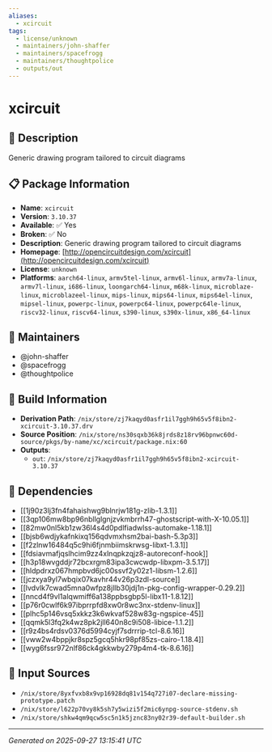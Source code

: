 ```yaml
---
aliases:
  - xcircuit
tags:
  - license/unknown
  - maintainers/john-shaffer
  - maintainers/spacefrogg
  - maintainers/thoughtpolice
  - outputs/out
---
```


# xcircuit

## 📝 Description

Generic drawing program tailored to circuit diagrams

## 📋 Package Information

- **Name**: `xcircuit`
- **Version**: `3.10.37`
- **Available**: ✅ Yes
- **Broken**: ✅ No
- **Description**: Generic drawing program tailored to circuit diagrams
- **Homepage**: [http://opencircuitdesign.com/xcircuit](http://opencircuitdesign.com/xcircuit)
- **License**: `unknown`
- **Platforms**: `aarch64-linux`, `armv5tel-linux`, `armv6l-linux`, `armv7a-linux`, `armv7l-linux`, `i686-linux`, `loongarch64-linux`, `m68k-linux`, `microblaze-linux`, `microblazeel-linux`, `mips-linux`, `mips64-linux`, `mips64el-linux`, `mipsel-linux`, `powerpc-linux`, `powerpc64-linux`, `powerpc64le-linux`, `riscv32-linux`, `riscv64-linux`, `s390-linux`, `s390x-linux`, `x86_64-linux`
## 👥 Maintainers

- @john-shaffer
- @spacefrogg
- @thoughtpolice


## 🔧 Build Information

- **Derivation Path**: `/nix/store/zj7kaqyd0asfr1il7ggh9h65v5f8ibn2-xcircuit-3.10.37.drv`
- **Source Position**: `/nix/store/ns30sqxb36k8jrds8z18rv96bpnwc60d-source/pkgs/by-name/xc/xcircuit/package.nix:60`
- **Outputs**:
  - `out`:  `/nix/store/zj7kaqyd0asfr1il7ggh9h65v5f8ibn2-xcircuit-3.10.37`

## 🔗 Dependencies

- [[1j90z3lj3fn4fahaishwg9blnrjw181g-zlib-1.3.1]]
- [[3qp106mw8bp96nbllglgnjzvkmbrrh47-ghostscript-with-X-10.05.1]]
- [[82mw0nl5kb1zw36l4s4d0pdlfiadwlss-automake-1.18.1]]
- [[bjsb6wdjykafnkixq156qdvmxhsm2bai-bash-5.3p3]]
- [[f2zlnw16484q5c9hi6fjnmbiimskrwsg-libxt-1.3.1]]
- [[fdsiavmafjqslhcim9zz4xlnqpkzqjz8-autoreconf-hook]]
- [[h3p18wvgddjr72bcxrgm83ipa3cwcwdp-libxpm-3.5.17]]
- [[hldpdrxz067hmpbvd6jc00ssvf2y02z1-libsm-1.2.6]]
- [[jczxya9yl7wbqix07kavhr44v26p3zdl-source]]
- [[lvdvlk7cwad5mna0wfpz8jllb30jdj1n-pkg-config-wrapper-0.29.2]]
- [[nncd4f9vl1alqwmiff6a138ppbsgbp5l-libx11-1.8.12]]
- [[p76r0cwlf6k97ibprrpfd8xw0r8wc3nx-stdenv-linux]]
- [[plhc5p146vsq5xkkz3k6wkvaf528w83g-ngspice-45]]
- [[qqmk5l3fq2k4wz8pk2jll640n8c9i508-libice-1.1.2]]
- [[r9z4bs4rdsv0376d5994cyjf7sdrrrip-tcl-8.6.16]]
- [[vww2w4bppjkr8spz5gcq5hkr98pf85zs-cairo-1.18.4]]
- [[wyg6fssr972nlf86ck4gkkwby279p4m4-tk-8.6.16]]

## 📁 Input Sources

- `/nix/store/8yxfvxb8x9vp16928dq81v154q727i07-declare-missing-prototype.patch`
- `/nix/store/l622p70vy8k5sh7y5wizi5f2mic6ynpg-source-stdenv.sh`
- `/nix/store/shkw4qm9qcw5sc5n1k5jznc83ny02r39-default-builder.sh`

---
*Generated on 2025-09-27 13:15:41 UTC*
